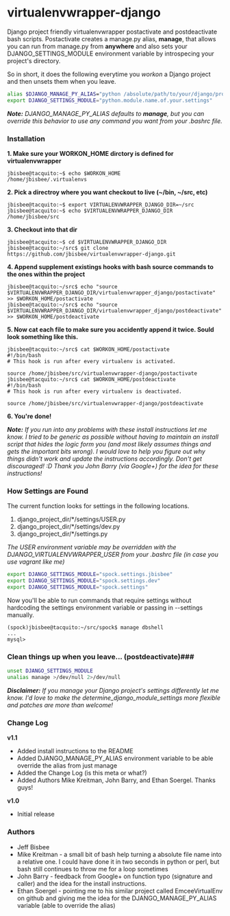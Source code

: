# virtualenvwrapper-django #

Django project friendly virtualenvwrapper postactivate and postdeactivate bash scripts.  Postactivate creates a manage.py alias, **manage**, that allows you can run from manage.py from **anywhere** and also sets your DJANGO\_SETTINGS\_MODULE environment variable by introspecing your project's directory.

So in short, it does the following everytime you *workon* a Django project and then unsets them when you leave.

```bash
alias $DJANGO_MANAGE_PY_ALIAS="python /absolute/path/to/your/django/projects/manage.py"
export DJANGO_SETTINGS_MODULE="python.module.name.of.your.settings"
```

*__Note:__ DJANGO_MANAGE_PY_ALIAS defaults to **manage**, but you can override this behavior to use
any command you want from your .bashrc file.*

### Installation ###

**1. Make sure your WORKON_HOME dirctory is defined for virtualenvwrapper**

```console
jbisbee@tacquito:~$ echo $WORKON_HOME
/home/jbisbee/.virtualenvs
```

**2. Pick a directroy where you want checkout to live (~/bin, ~/src, etc)**

```console
jbisbee@tacquito:~$ export VIRTUALENVWRAPPER_DJANGO_DIR=~/src
jbisbee@tacquito:~$ echo $VIRTUALENVWRAPPER_DJANGO_DIR
/home/jbisbee/src
```

**3. Checkout into that dir**

```console
jbisbee@tacquito:~$ cd $VIRTUALENVWRAPPER_DJANGO_DIR
jbisbee@tacquito:~/src$ git clone https://github.com/jbisbee/virtualenvwrapper-django.git
```

**4. Append supplement existings hooks with bash source commands to the ones within the project**

```console
jbisbee@tacquito:~/src$ echo "source $VIRTUALENVWRAPPER_DJANGO_DIR/virtualenvwrapper_django/postactivate" >> $WORKON_HOME/postactivate
jbisbee@tacquito:~/src$ echo "source $VIRTUALENVWRAPPER_DJANGO_DIR/virtualenvwrapper_django/postdeactivate" >> $WORKON_HOME/postdeactivate
```

**5. Now cat each file to make sure you accidently append it twice. Sould look something like this.**

```console
jbisbee@tacquito:~/src$ cat $WORKON_HOME/postactivate
#!/bin/bash
# This hook is run after every virtualenv is activated.

source /home/jbisbee/src/virtualenvwrapper-django/postactivate
jbisbee@tacquito:~/src$ cat $WORKON_HOME/postdeactivate
#!/bin/bash
# This hook is run after every virtualenv is deactivated.

source /home/jbisbee/src/virtualenvwrapper-django/postdeactivate
```

**6. You're done!**

*__Note:__ If you run into any problems with these install instructions let me know.  I tried to be
generic as possible without having to maintain an install script that hides the logic form you (and
most likely assumes things and gets the important bits wrong).  I would love to help you figure out
why things didn't work and update the instructions accordingly.  Don't get discouraged! :D  Thank
you John Barry (via Google+) for the idea for these instructions!*

### How Settings are Found ###

The current function looks for settings in the following locations. 

1. django\_project\_dir/\*/settings/USER.py
2. django\_project\_dir/\*/settings/dev.py
3. django\_project\_dir/\*/settings.py

*The USER environment variable may be overridden with the DJANGO_VIRTUALENVWRAPPER_USER from your .bashrc file (in case you use vagrant like me)*

```bash
export DJANGO_SETTINGS_MODULE="spock.settings.jbisbee"
export DJANGO_SETTINGS_MODULE="spock.settings.dev"
export DJANGO_SETTINGS_MODULE="spock.settings"
```

Now you'll be able to run commands that require settings without hardcoding the settings environment variable or passing in --settings manually. 

```console
(spock)jbisbee@tacquito:~/src/spock$ manage dbshell
...
mysql>
```

### Clean things up when you leave... (postdeactivate)###

```bash
unset DJANGO_SETTINGS_MODULE
unalias manage >/dev/null 2>/dev/null
```

*__Disclaimer:__ If you manage your Django project's settings differently let me know. I'd love to make the determine_django_module_settings more flexible and patches are more than welcome!*

### Change Log ###

**v1.1**
* Added install instructions to the README
* Added DJANGO_MANAGE_PY_ALIAS environment variable to be able override the alias from just manage
* Added the Change Log (is this meta or what?)
* Added Authors Mike Kreitman, John Barry, and Ethan Soergel.  Thanks guys!

**v1.0**
* Initial release

### Authors ###

* Jeff Bisbee
* Mike Kreitman - a small bit of bash help turning a absolute file name into a relative one.  I
  could have done it in two seconds in python or perl, but bash still continues to throw me for a
  loop sometimes
* John Barry - feedback from Google+ on function typo (signature and caller) and the idea for the
  install instructions.
* Ethan Soergel - pointing me to his similar project called EmceeVirtualEnv on github and giving me
  the idea for the DJANGO_MANAGE_PY_ALIAS variable (able to override the alias)

